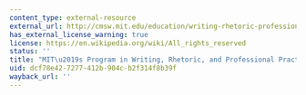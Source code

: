 ```yaml
---
content_type: external-resource
external_url: http://cmsw.mit.edu/education/writing-rhetoric-professional-communication/
has_external_license_warning: true
license: https://en.wikipedia.org/wiki/All_rights_reserved
status: ''
title: "MIT\u2019s Program in Writing, Rhetoric, and Professional Practice (WRAP)"
uid: dcf78e42-7277-412b-904c-b2f314f8b39f
wayback_url: ''
---
```


